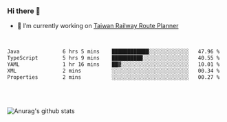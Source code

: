 ### Hi there 👋

- 🔭 I’m currently working on [Taiwan Railway Route Planner](https://github.com/Taiwan-Railway-Route-Planner)

<br/>

<!--START_SECTION:waka-->

```txt
Java              6 hrs 5 mins    ████████████░░░░░░░░░░░░░   47.96 %
TypeScript        5 hrs 9 mins    ██████████░░░░░░░░░░░░░░░   40.55 %
YAML              1 hr 16 mins    ██▓░░░░░░░░░░░░░░░░░░░░░░   10.01 %
XML               2 mins          ░░░░░░░░░░░░░░░░░░░░░░░░░   00.34 %
Properties        2 mins          ░░░░░░░░░░░░░░░░░░░░░░░░░   00.27 %
```

<!--END_SECTION:waka-->

<br/>
<br/>

![Anurag's github stats](https://github-readme-stats.vercel.app/api?username=DepickereSven&show_icons=true&theme=tokyonight)



<!--
**DepickereSven/DepickereSven** is a ✨ _special_ ✨ repository because its `README.md` (this file) appears on your GitHub profile.

Here are some ideas to get you started:

- 🔭 I’m currently working on ...
- 🌱 I’m currently learning ...
- 👯 I’m looking to collaborate on ...
- 🤔 I’m looking for help with ...
- 💬 Ask me about ...
- 📫 How to reach me: ...
- 😄 Pronouns: ...
- ⚡ Fun fact: ...
-->
